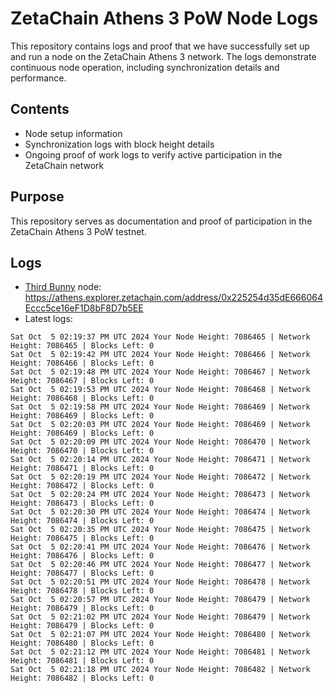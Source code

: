 # ZetaChain Athens 3 PoW Node Logs
This repository contains logs and proof that we have successfully set up and run a node on the ZetaChain Athens 3 network. The logs demonstrate continuous node operation, including synchronization details and performance.

## Contents
- Node setup information
- Synchronization logs with block height details
- Ongoing proof of work logs to verify active participation in the ZetaChain network

## Purpose
This repository serves as documentation and proof of participation in the ZetaChain Athens 3 PoW testnet.

## Logs

- [Third Bunny](https://thirdbunny.xyz/) node: https://athens.explorer.zetachain.com/address/0x225254d35dE666064Eccc5ce16eF1D8bF8D7b5EE
- Latest logs:
```
Sat Oct  5 02:19:37 PM UTC 2024 Your Node Height: 7086465 | Network Height: 7086465 | Blocks Left: 0
Sat Oct  5 02:19:42 PM UTC 2024 Your Node Height: 7086466 | Network Height: 7086466 | Blocks Left: 0
Sat Oct  5 02:19:48 PM UTC 2024 Your Node Height: 7086467 | Network Height: 7086467 | Blocks Left: 0
Sat Oct  5 02:19:53 PM UTC 2024 Your Node Height: 7086468 | Network Height: 7086468 | Blocks Left: 0
Sat Oct  5 02:19:58 PM UTC 2024 Your Node Height: 7086469 | Network Height: 7086469 | Blocks Left: 0
Sat Oct  5 02:20:03 PM UTC 2024 Your Node Height: 7086469 | Network Height: 7086469 | Blocks Left: 0
Sat Oct  5 02:20:09 PM UTC 2024 Your Node Height: 7086470 | Network Height: 7086470 | Blocks Left: 0
Sat Oct  5 02:20:14 PM UTC 2024 Your Node Height: 7086471 | Network Height: 7086471 | Blocks Left: 0
Sat Oct  5 02:20:19 PM UTC 2024 Your Node Height: 7086472 | Network Height: 7086472 | Blocks Left: 0
Sat Oct  5 02:20:24 PM UTC 2024 Your Node Height: 7086473 | Network Height: 7086473 | Blocks Left: 0
Sat Oct  5 02:20:30 PM UTC 2024 Your Node Height: 7086474 | Network Height: 7086474 | Blocks Left: 0
Sat Oct  5 02:20:35 PM UTC 2024 Your Node Height: 7086475 | Network Height: 7086475 | Blocks Left: 0
Sat Oct  5 02:20:41 PM UTC 2024 Your Node Height: 7086476 | Network Height: 7086476 | Blocks Left: 0
Sat Oct  5 02:20:46 PM UTC 2024 Your Node Height: 7086477 | Network Height: 7086477 | Blocks Left: 0
Sat Oct  5 02:20:51 PM UTC 2024 Your Node Height: 7086478 | Network Height: 7086478 | Blocks Left: 0
Sat Oct  5 02:20:57 PM UTC 2024 Your Node Height: 7086479 | Network Height: 7086479 | Blocks Left: 0
Sat Oct  5 02:21:02 PM UTC 2024 Your Node Height: 7086479 | Network Height: 7086479 | Blocks Left: 0
Sat Oct  5 02:21:07 PM UTC 2024 Your Node Height: 7086480 | Network Height: 7086480 | Blocks Left: 0
Sat Oct  5 02:21:12 PM UTC 2024 Your Node Height: 7086481 | Network Height: 7086481 | Blocks Left: 0
Sat Oct  5 02:21:18 PM UTC 2024 Your Node Height: 7086482 | Network Height: 7086482 | Blocks Left: 0
```
